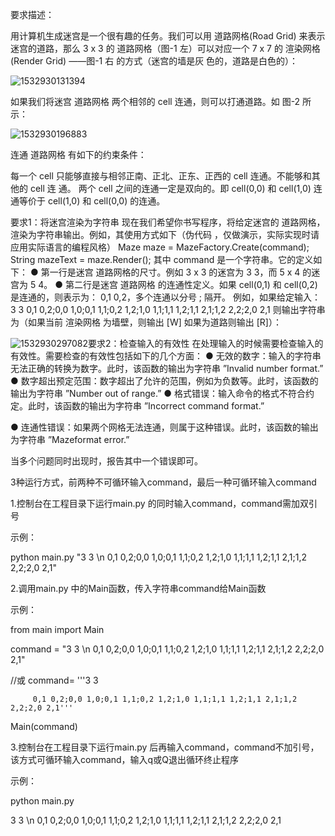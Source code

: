 要求描述：

​用计算机生成迷宫是一个很有趣的任务。我们可以用 道路网格(Road Grid) 来表示迷宫的道路，那么 3 x 3
的 道路网格​（图-1 左）可以对应一个 7 x 7 的 渲染网格(Render Grid)​ ——图-1 右 的方式（迷宫的墙是灰
色的，道路是白色的）：

![1532930131394](C:\Users\yangji\AppData\Local\Temp\1532930131394.png)

如果我们将迷宫 道路网格 两个相邻的 cell 连通，则可以打通道路。如 图-2 所示：

![1532930196883](C:\Users\yangji\AppData\Local\Temp\1532930196883.png)

﻿连通 道路网格 有如下的约束条件：

每一个 cell 只能够直接与相邻正南、正北、正东、正西的 cell 连通。不能够和其他的 cell 连
通。
两个 cell 之间的连通一定是双向的。即 cell(0,0) 和 cell(1,0) 连通等价于 cell(1,0) 和
cell(0,0) 的连通。

要求1：将迷宫渲染为字符串
现在我们希望你书写程序，将给定迷宫的 道路网格​，渲染为字符串输出。例如，其使用方式如下（伪代码
，仅做演示，实际实现时请应用实际语言的编程风格）
Maze maze = MazeFactory.Create(command);
String mazeText = maze.Render();
其中 command 是一个字符串。它的定义如下：
● 第一行是迷宫 道路网格​ 的尺寸。例如 3 x 3 的迷宫为 3 3，而 5 x 4 的迷宫为 5 4。
● 第二行是迷宫 道路网格​ 的连通性定义。如果 cell(0,1) 和 cell(0,2) 是连通的，则表示为：
0,1 0,2，多个连通以分号 ; 隔开。
例如，如果给定输入：
3 3
0,1 0,2;0,0 1,0;0,1 1,1;0,2 1,2;1,0 1,1;1,1 1,2;1,1 2,1;1,2 2,2;2,0 2,1
则输出字符串为（如果当前 渲染网格 为墙壁，则输出 [W] 如果为道路则输出 [R]）：

![1532930297082](C:\Users\yangji\AppData\Local\Temp\1532930297082.png)要求2：检查输入的有效性
在处理输入的时候需要检查输入的有效性。需要检查的有效性包括如下的几个方面：
● 无效的数字：输入的字符串无法正确的转换为数字。此时，该函数的输出为字符串 ”Invalid
number format.”
● 数字超出预定范围：数字超出了允许的范围，例如为负数等。此时，该函数的输出为字符串
”Number out of range.”
● 格式错误：输入命令的格式不符合约定。此时，该函数的输出为字符串 ”Incorrect command
format.”

● 连通性错误：如果两个网格无法连通，则属于这种错误。此时，该函数的输出为字符串 ”Mazeformat error.”

当多个问题同时出现时，报告其中一个错误即可。



3种运行方式，前两种不可循环输入command，最后一种可循环输入command


1.控制台在工程目录下运行main.py 的同时输入command，command需加双引号

示例：

python main.py "3 3 \n 0,1 0,2;0,0 1,0;0,1 1,1;0,2 1,2;1,0 1,1;1,1 1,2;1,1 2,1;1,2 2,2;2,0 2,1"



2.调用main.py 中的Main函数，传入字符串command给Main函数

示例：

from main import Main

command = "3 3 \n 0,1 0,2;0,0 1,0;0,1 1,1;0,2 1,2;1,0 1,1;1,1 1,2;1,1 2,1;1,2 2,2;2,0 2,1"

//或 command= '''3 3

		 0,1 0,2;0,0 1,0;0,1 1,1;0,2 1,2;1,0 1,1;1,1 1,2;1,1 2,1;1,2 2,2;2,0 2,1'''

Main(command)



3.控制台在工程目录下运行main.py 后再输入command，command不加引号，该方式可循环输入command，输入q或Q退出循环终止程序

示例：

python main.py

3 3 \n 0,1 0,2;0,0 1,0;0,1 1,1;0,2 1,2;1,0 1,1;1,1 1,2;1,1 2,1;1,2 2,2;2,0 2,1

